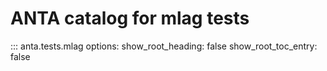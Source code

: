 # ANTA catalog for mlag tests

::: anta.tests.mlag
    options:
      show_root_heading: false
      show_root_toc_entry: false
